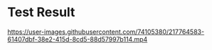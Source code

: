 # Test Result


https://user-images.githubusercontent.com/74105380/217764583-61407dbf-38e2-415d-8cd5-88d57997b114.mp4

